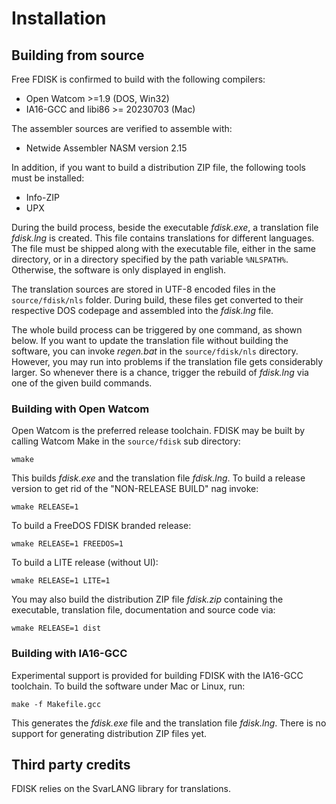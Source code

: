 # Installation

## Building from source
Free FDISK is confirmed to build with the following compilers:

 - Open Watcom >=1.9 (DOS, Win32)
 - IA16-GCC and libi86 >= 20230703 (Mac)

The assembler sources are verified to assemble with:

 - Netwide Assembler NASM version 2.15

In addition, if you want to build a distribution ZIP file, the following tools
must be installed:

 - Info-ZIP
 - UPX

During the build process, beside the executable _fdisk.exe_, a translation
file _fdisk.lng_ is created. This file contains translations for different
languages. The file must be shipped along with the executable file, either
in the same directory, or in a directory specified by the path variable
`%NLSPATH%`. Otherwise, the software is only displayed in english.

The translation sources are stored in UTF-8 encoded files in the 
`source/fdisk/nls` folder. During build, these files get converted to their
respective DOS codepage and assembled into the _fdisk.lng_ file.

The whole build process can be triggered by one command, as shown below.
If you want to update the translation file without building the software,
you can invoke _regen.bat_ in the `source/fdisk/nls` directory. However,
you may run into problems if the translation file gets considerably larger.
So whenever there is a chance, trigger the rebuild of _fdisk.lng_ via one
of the given build commands.


### Building with Open Watcom
Open Watcom is the preferred release toolchain. FDISK may be built by calling
Watcom Make in the `source/fdisk` sub directory:
```
wmake
```

This builds _fdisk.exe_ and the translation file _fdisk.lng_.
To build a release version to get rid of the "NON-RELEASE BUILD" nag invoke:

```
wmake RELEASE=1
```

To build a FreeDOS FDISK branded release:
```
wmake RELEASE=1 FREEDOS=1
```

To build a LITE release (without UI):
```
wmake RELEASE=1 LITE=1
```

You may also build the distribution ZIP file _fdisk.zip_ containing the
executable, translation file, documentation and source code via:
```
wmake RELEASE=1 dist
```

### Building with IA16-GCC
Experimental support is provided for building FDISK with the IA16-GCC
toolchain. To build the software under Mac or Linux, run:
```
make -f Makefile.gcc
```

This generates the _fdisk.exe_ file and the translation file _fdisk.lng_.
There is no support for generating distribution ZIP files yet.


## Third party credits
FDISK relies on the SvarLANG library for translations.


